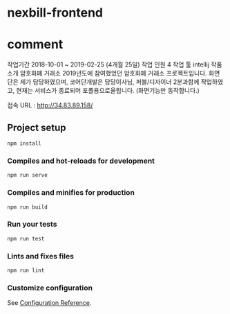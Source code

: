 # nexbill-frontend

# comment

작업기간	2018-10-01 ~ 2019-02-25 (4개월 25일)
작업 인원	4
작업 툴	intellij
작품소개	암호화폐 거래소 2019년도에 참여했었던 암호화폐 거래소 프로젝트입니다. 화면단은 제가 담당하였으며, 코어단개발은 담당이사님, 퍼블/디자이너 2분과함께 작업하였고, 현재는 서비스가 종료되어 포폴용으로올립니다. (화면기능만 동작합니다.)

접속 URL : http://34.83.89.158/ 

## Project setup
```
npm install
```

### Compiles and hot-reloads for development
```
npm run serve
```

### Compiles and minifies for production
```
npm run build
```

### Run your tests
```
npm run test
```

### Lints and fixes files
```
npm run lint
```

### Customize configuration
See [Configuration Reference](https://cli.vuejs.org/config/).

